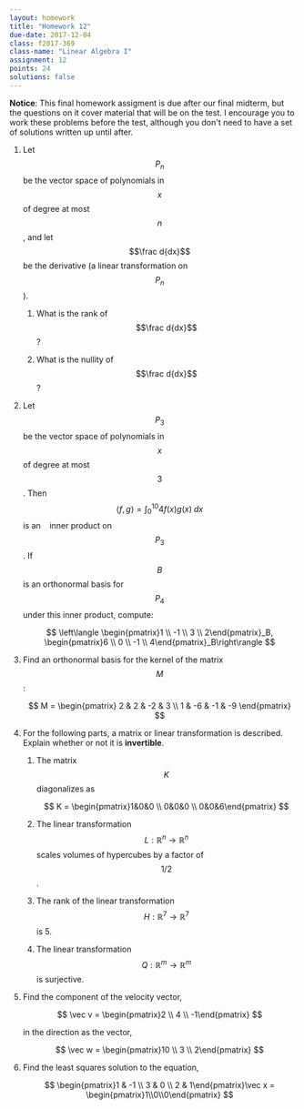 ```yaml
---
layout: homework
title: "Homework 12"
due-date: 2017-12-04
class: f2017-369
class-name: "Linear Algebra I"
assignment: 12
points: 24
solutions: false
---
```


**Notice**: This final homework assigment is due after our final midterm, but
the questions on it cover material that will be on the test. I encourage you to
work these problems before the test, although you don't need to have a set of
solutions written up until after.

1.  Let $$P_n$$ be the vector space of polynomials in $$x$$ of degree at most
    $$n$$, and let $$\frac d{dx}$$ be the derivative (a linear transformation on
    $$P_n$$).
    
    1.  What is the rank of $$\frac d{dx}$$?
    
    2.  What is the nullity of $$\frac d{dx}$$?
    
2.  Let $$P_3$$ be the vector space of polynomials in $$x$$ of degree at most
    $$3$$. Then $$\langle f,g \rangle = \int_{0}^{10}{4f(x)g(x)\;dx}$$ is an
    inner product on $$P_3$$. If $$B$$ is an orthonormal basis for $$P_4$$ under
    this inner product, compute:
    
    $$
    \left\langle \begin{pmatrix}1 \\ -1 \\ 3 \\ 2\end{pmatrix}_B, 
    \begin{pmatrix}6 \\ 0 \\ -1 \\ 4\end{pmatrix}_B\right\rangle
    $$
    
    
3.  Find an orthonormal basis for the kernel of the matrix $$M$$:

    $$
    M = \begin{pmatrix} 2 & 2 & -2 & 3 \\ 1 & -6 & -1 & -9 \end{pmatrix}
    $$

4.  For the following parts, a matrix or linear transformation is described.
    Explain whether or not it is **invertible**.
    
    1.  The matrix $$K$$ diagonalizes as
    
        $$
        K = \begin{pmatrix}1&0&0 \\ 0&0&0 \\ 0&0&6\end{pmatrix}
        $$
        
    2.  The linear transformation $$L: \mathbb R^n \to \mathbb R^n$$ scales
        volumes of hypercubes by a factor of $$1/2$$.
        
    3.  The rank of the linear transformation $$H: \mathbb R^7 \to \mathbb R^7$$
        is 5.
        
    4.  The linear transformation $$Q: \mathbb R^m \to \mathbb
        R^m$$ is surjective.
        
5.  Find the component of the velocity vector,
    
    $$
    \vec v = \begin{pmatrix}2 \\ 4 \\ -1\end{pmatrix}
    $$
    
    in the direction as the vector,
    
    $$
    \vec w = \begin{pmatrix}10 \\ 3 \\ 2\end{pmatrix}
    $$

6.  Find the least squares solution to the equation,

    $$
    \begin{pmatrix}1 & -1 \\ 3 & 0 \\ 2 & 1\end{pmatrix}\vec x = \begin{pmatrix}1\\0\\0\end{pmatrix}
    $$
